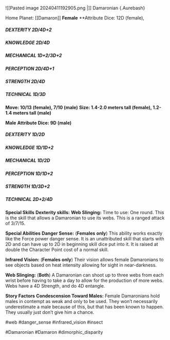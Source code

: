 ![[Pasted image 20240411192905.png |]]
Damaronian {.Aurebash}

Home Planet: [[Damaron]]
**Female**
**Attribute Dice: 12D (female),
##### DEXTERITY 2D/4D+2 
##### KNOWLEDGE 2D/4D 
##### MECHANICAL 1D+2/3D+2 
##### PERCEPTION 2D/4D+1 
##### STRENGTH 2D/4D 
##### TECHNICAL 1D/3D 
**Move: 10/13 (female), 7/10 (male)**
**Size: 1.4-2.0 meters tall (female), 1.2-1.4 meters tall (male)**

**Male**
**Attribute Dice: 9D (male)**
##### DEXTERITY 1D/2D
##### KNOWLEDGE  1D/1D+2
##### MECHANICAL 1D/2D
##### PERCEPTION 1D/1D+2
##### STRENGTH 1D/3D+2
##### TECHNICAL 2D+2/4D

**Special Skills**
**Dexterity skills:**
**Web Slinging:** Time to use: One round. This is the skill that allows a Damaronian to use its webs. This is a ranged attack of 3/7/15.

**Special Abilities**
**Danger Sense:** (**Females** **only**) This ability works exactly like the Force power danger sense. It is an unattributed skill that starts with 2D and can have up to 2D in beginning skill dice put into it. It is raised at double the Character Point cost of a normal skill.

**Infrared Vision:** (**Females** **only**) Their vision allows female Damaronians to see objects based on heat intensity allowing for sight in near-darkness.

**Web Slinging:** (**Both**) A Damaronian can shoot up to three webs from each wrist before having to take a day to allow for the production of more webs. Webs have a 4D Strength, and do 4D entangle.

**Story Factors**
**Condescension Toward Males:** Female Damaronians hold males in contempt as weak and only to be used. They won’t necessarily underestimate a male because of this, but that has been known to happen. They usually just don’t give him a chance.

#web #danger_sense #infrared_vision #insect 

#Damaronian #Damaron
#dimorphic_disparity 